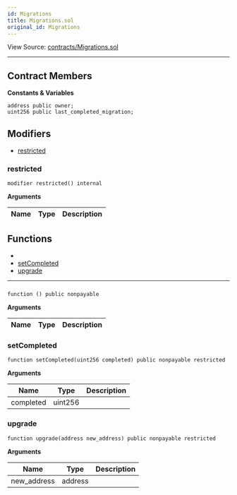 ```yaml
---
id: Migrations
title: Migrations.sol
original_id: Migrations
---
```


View Source: [contracts/Migrations.sol](https://github.com/statechannels/monorepo/tree/master/packages/nitro-protocol/contracts/Migrations.sol)

---

## Contract Members
**Constants & Variables**

```solidity
address public owner;
uint256 public last_completed_migration;

```

## Modifiers

- [restricted](#restricted)

### restricted

```solidity
modifier restricted() internal
```

**Arguments**

| Name        | Type           | Description  |
| ------------- |------------- | -----|

## Functions

- [](#)
- [setCompleted](#setcompleted)
- [upgrade](#upgrade)

---

### 

```solidity
function () public nonpayable
```

**Arguments**

| Name        | Type           | Description  |
| ------------- |------------- | -----|

### setCompleted

```solidity
function setCompleted(uint256 completed) public nonpayable restricted 
```

**Arguments**

| Name        | Type           | Description  |
| ------------- |------------- | -----|
| completed | uint256 |  | 

### upgrade

```solidity
function upgrade(address new_address) public nonpayable restricted 
```

**Arguments**

| Name        | Type           | Description  |
| ------------- |------------- | -----|
| new_address | address |  | 

